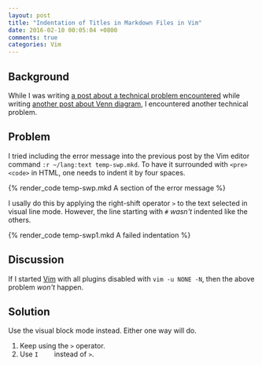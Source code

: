 ```yaml
---
layout: post
title: "Indentation of Titles in Markdown Files in Vim"
date: 2016-02-10 00:05:04 +0800
comments: true
categories: Vim
---
```


Background
---

While I was writing
[a post about a technical problem encountered][pp2] while writing
[another post about Venn diagram][pp1], I encountered another
technical problem.

Problem
---

I tried including the error message into the previous post by the Vim
editor command `:r ~/lang:text temp-swp.mkd`.  To have it surrounded with
`<pre><code>` in HTML, one needs to indent it by four spaces.

{% render_code temp-swp.mkd A section of the error message %}

I usally do this by applying the right-shift operator `>` to the text
selected in visual line mode.  However, the line starting with `#`
*wasn't* indented like the others.

{% render_code temp-swp1.mkd A failed indentation %}

<!-- more -->

Discussion
---

If I started [Vim] with all plugins disabled with `vim -u NONE -N`,
then the above problem *won't* happen.

Solution
---

Use the visual block mode instead.  Either one way will do.

1. Keep using the `>` operator.
2. Use `I    ` instead of `>`.

[pp1]: /blog/2016/02/09/my-venn-diagram-mistake/
[pp2]: /blog/2016/02/09/rake-aborted-due-to-a-vim-swap-file/
[Vim]: http://www.vim.org
